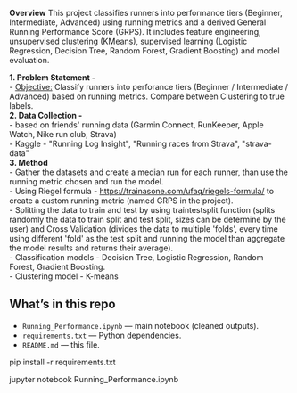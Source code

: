 **Overview**
This project classifies runners into performance tiers (Beginner, Intermediate, Advanced) using running metrics and a derived General Running Performance Score (GRPS). It includes feature engineering, unsupervised clustering (KMeans), supervised learning (Logistic Regression, Decision Tree, Random Forest, Gradient Boosting) and model evaluation.

**1. Problem Statement -**  
    - <u>Objective:</u> Classify runners into perforance tiers (Beginner / Intermediate / Advanced) based on running metrics. Compare between Clustering to true labels.  
**2. Data Collection -**  
    - based on friends' running data (Garmin Connect, RunKeeper, Apple Watch, Nike run club, Strava)  
    - Kaggle - "Running Log Insight", "Running races from Strava", "strava-data"  
**3. Method**  
    - Gather the datasets and create a median run for each runner, than use the running metric chosen and run the model.  
    - Using Riegel formula - https://trainasone.com/ufaq/riegels-formula/ to create a custom running metric (named GRPS in the project).   
    - Splitting the data to train and test by using traintestsplit function (splits randomly the data to train split and test split, sizes can be determine by the user) and Cross Validation (divides the data to             multiple 'folds', every time using different 'fold' as the test split and running the model than aggregate the model results and returns their average).     
    - Classification models - Decision Tree, Logistic Regression, Random Forest, Gradient Boosting.  
    - Clustering model - K-means  

## What’s in this repo
- `Running_Performance.ipynb` — main notebook (cleaned outputs).
- `requirements.txt` — Python dependencies.
- `README.md` — this file.

pip install -r requirements.txt

jupyter notebook Running_Performance.ipynb

